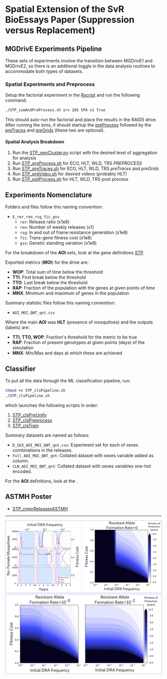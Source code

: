 #   Spatial Extension of the SvR BioEssays Paper (Suppression versus Replacement)


## MGDrivE Experiments Pipeline

These sets of experiments involve the transition between MGDrivE1 and MGDrivE2, so there is an additional toggle in the data analysis routines to accommodate both types of datasets.

### Spatial Experiments and Preprocess

Setup the factorial experiment in the [Rscript](https://github.com/Chipdelmal/MGDrivE/tree/master/Main/STP) and run the following command:

```bash
./STP_simAndPreProcess.sh srv 265 SPA v1 True
```

This should auto-run the factorial and place the results in the RAID5 drive. After running the sims, it should startup the [preProcess](./STP_preProcess.py) followed by the [preTraces](./STP_preTraces.py) and [preGrids](./STP_preGrids.py) (these two are optional).

####  Spatial Analysis Breakdown

1. Run the [STP_geoCluster.py](./STP_geoCluster.py) script with the desired level of aggregation for analysis
1. Run [STP_preProcess.sh](./STP_preProcess.sh) for ECO, HLT, WLD, TRS *PREPROCESS*
1. Run [STP_preTraces.sh](./STP_preTraces.sh) for ECO, HLT, WLD, TRS *preTraces* and *preGrids* 
1. Run [STP_preVideo.sh](./STP_preVideo.sh) for desired videos (probably HLT)
1. Run [STP_pstProcess.sh](./STP_pstProcess.sh) for HLT, WLD, TRS post process


##  Experiments Nomenclature

Folders and files follow this naming convention:

* `E_rer_ren_rsg_fic_gsv`
  * `rer`: Release ratio (x1e8)
  * `ren`: Number of weekly releases (x1)
  * `rsg`: In and out of frame resistance generation (x1e8)
  * `fic`: Trans-gene fitness cost (x1e8)
  * `gsv`: Genetic standing variation (x1e8)


For the breakdown of the **AOI** sets, look at the gene definitions [STP](./STP_gene_LDR.py).

Exported metrics (**MOI**) for the drive are:

* **WOP**: Total sum of time below the threshold
* **TTI**: First break below the threshold
* **TTO**: Last break below the threshold
* **RAP**: Fraction of the population with the genes at given points of time
* **MNX**: Minimum and maximum of genes in the population

Summary statistic files follow this naming convention:

* `AOI_MOI_QNT_qnt.csv`

Where the main **AOI** was **HLT** (presence of mosquitoes) and the outputs (labels) are:

* **TTI, TTO, WOP**: Fraction's threshold for the metric to be true
* **RAP**: Fraction of present genotypes at given points (days) of the simulation
* **MNX**: Min/Max and days at which these are achieved

##  Classifier

To put all the data through the ML classification pipeline, run:

```bash
chmod +x STP_clsPipeline.sh
./STP_clsPipeline.sh
```

which launches the following scripts in order:

1. [STP_clsPreUnify](./STP_clsPreUnify.py)
1. [STP_clsPreprocess](./STP_clsPreprocess.py)
1. [STP_clsTrain](./STP_clsTrain.py)

Summary datasets are named as follows:

* `D_SEX_AOI_MOI_QNT_qnt.csv`: Experiment set for each of sexes combinations in the releases.
* `Full_AOI_MOI_QNT_qnt`: Collated dataset with sexes variable added as column.
* `CLN_AOI_MOI_QNT_qnt`: Collated dataset with sexes variables one-hot encoded.

For the **AOI** definitions, look at the []().

##  ASTMH Poster

* [STP_cmprReleasesASTMH](./deprecated/STP_cmprReleasesASTMH.py)

<hr>

![](https://raw.githubusercontent.com/Chipdelmal/MoNeT/master/docs/media/STP_PanelB.png)
![](https://raw.githubusercontent.com/Chipdelmal/MoNeT/master/docs/media/STP_panelA.png)